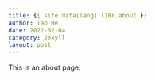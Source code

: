 ```yaml
---
title: {{ site.data[lang].l10n.about }}
author: Tao He
date: 2022-02-04
category: Jekyll
layout: post
---
```


This is an about page.
